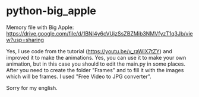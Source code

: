 # python-big_apple

Memory file with Big Apple: https://drive.google.com/file/d/1BNI4y6cVUjzSsZBZMib3NMVfyzT1q3Jb/view?usp=sharing

Yes, I use code from the tutorial (https://youtu.be/v_raWlX7tZY) and improved it to make the animations.
Yes, you can use it to make your own animation, but in this case you should to edit the main.py in some places. After you need to create the folder "Frames" and to fill it with the images which will be frames. I used "Free Video to JPG converter". 

Sorry for my english.


